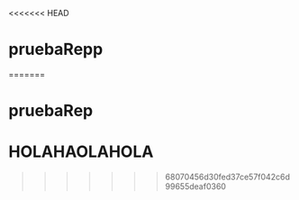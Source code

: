 <<<<<<< HEAD
# pruebaRepp
=======
# pruebaRep
# HOLAHAOLAHOLA
>>>>>>> 68070456d30fed37ce57f042c6d99655deaf0360
